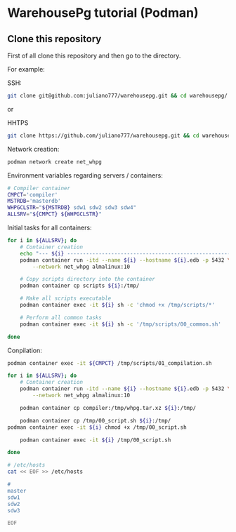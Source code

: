 # WarehousePg tutorial (Podman)


## Clone this repository

First of all clone this repository and then go to the directory.

For example:

SSH:
```bash
git clone git@github.com:juliano777/warehousepg.git && cd warehousepg/
``` 

or 

HHTPS
```bash
git clone https://github.com/juliano777/warehousepg.git && cd warehousepg/
```






Network creation:
```bash
podman network create net_whpg
```

Environment variables regarding servers / containers:
```bash
# Compiler container
CMPCT='compiler'
MSTRDB='masterdb'
WHPGCLSTR="${MSTRDB} sdw1 sdw2 sdw3 sdw4"
ALLSRV="${CMPCT} ${WHPGCLSTR}"
```

Initial tasks for all containers:
```bash
for i in ${ALLSRV}; do
    # Container creation
    echo "--- ${i} ----------------------------------------------------------"
    podman container run -itd --name ${i} --hostname ${i}.edb -p 5432 \
        --network net_whpg almalinux:10

    # Copy scripts directory into the container
    podman container cp scripts ${i}:/tmp/

    # Make all scripts executable
    podman container exec -it ${i} sh -c 'chmod +x /tmp/scripts/*'

    # Perform all common tasks
    podman container exec -it ${i} sh -c '/tmp/scripts/00_common.sh'

done
```

Conpilation:
```bash
podman container exec -it ${CMPCT} /tmp/scripts/01_compilation.sh
```







```bash
for i in ${ALLSRV}; do
    # Container creation
    podman container run -itd --name ${i} --hostname ${i}.edb -p 5432 \
        --network net_whpg almalinux:10

    podman container cp compiler:/tmp/whpg.tar.xz ${i}:/tmp/

    podman container cp /tmp/00_script.sh ${i}:/tmp/
podman container exec -it ${i} chmod +x /tmp/00_script.sh

    podman container exec -it ${i} /tmp/00_script.sh

done
```


```bash
# /etc/hosts
cat << EOF >> /etc/hosts

#
master
sdw1
sdw2
sdw3

EOF
```





